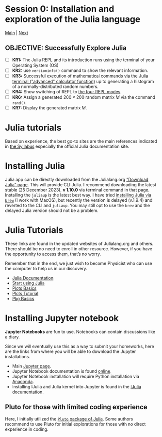 # Session 0: Installation and exploration of the Julia language
[Main](../README.md) | [Next](../01-HPC/README.md)

## OBJECTIVE: Successfully Explore Julia
- [ ] **KR1:** The Julia REPL and its introduction runs using the terminal of your Operating System (OS)
- [ ] **KR2:** use `versioninfo()` command to show the relevant information.
- [ ] **KR3:** Successful execution of [mathematical commands via the Julia terminal ("advanced" calculator function)](https://en.wikibooks.org/wiki/Introducing_Julia/The_REPL#Julia_and_mathematics) up to generating a histogram of a normally-distributed random numbers.
- [ ] **KR4:** Show switching of REPL to [the four REPL modes](https://en.wikibooks.org/wiki/Introducing_Julia/The_REPL)
- [ ] **KR6:** Assign a generated $200 \times 200$ random matrix $M$ via the command `rand()`.
- [ ] **KR7:** Display the generated matrix $M$.

# Julia tutorials
Based on experience, the best go-to sites are the main references indicated in [the Syllabus](../SYLLABUS.md) especially the official Julia documentation site.

# Installing Julia
Julia app can be directly downloaded from the Julialang.org [“Download Julia” page](https://julialang.org/downloads). 
This will provide CLI Julia.
I recommend downloading the latest stable (25 December 2023), **v 1.10.0** via terminal command in that page.
Installing the `juliaup` is the latest best way.
I have tried [installing Julia via `brew`](https://formulae.brew.sh/formula/julia) (I work with MacOS), but recently the version is delayed (v.1.9.4) and reverted to the CLI and `juliaup`.
You may still opt to use the `brew` and the delayed Julia version should not be a problem.

# Julia Tutorials
These links are found in the updated websites of Julialang.org and others. There should be no need to enroll in other resource. However, if you have the opportunity to access them, that’s no worry.

Remember that in the end, we just wish to become Physicist who can use the computer to help us in our discovery.
- [Julia Documentation](https://docs.julialang.org/en/v1/)
- [Start using Julia](https://docs.julialang.org/en/v1/manual/getting-started/)
- [Plots Basics](https://docs.juliaplots.org/latest/basics/)
- [Plots Tutorial](https://docs.juliaplots.org/latest/tutorial/)
- [Pkg Basics](https://pkgdocs.julialang.org/v1/getting-started/#Basic-Usage)

# Installing Jupyter notebook
**Jupyter Notebooks** are fun to use.
Notebooks can contain discussions like a diary.

Since we will eventually use this as a way to submit your homeworks, here are the links from where you will be able to download the Jupyter installations.
- Main [Jupyter page](https://jupyter.org).
- Jupyter Notebook documentation is found [online](https://jupyter-notebook.readthedocs.io/en/stable/).
- Jupyter Notebook installation will require Python installation via [Anaconda](https://www.anaconda.com/products/distribution).
- Installing IJulia and Julia kernel into Jupyter is found in the [IJulia documentation](https://julialang.github.io/IJulia.jl/stable/).

## Pluto for those with limited coding experience
Here, I initially utilized the [`Pluto` package of Julia](https://plutojl.org/en/docs/).
Some authors recommend to use Pluto for initial explorations for those with no direct experience in coding.
<!--
You may check out `j1-basic-julia.jl` for the exploration.
 Some tricks may be found in the `j1-plot-mandel.jl`.
-->